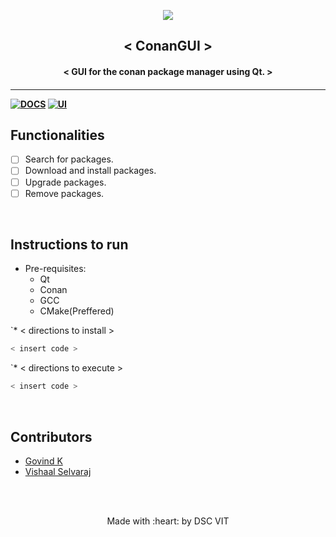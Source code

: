 <p align="center">
	<img src="https://user-images.githubusercontent.com/30529572/72455010-fb38d400-37e7-11ea-9c1e-8cdeb5f5906e.png" />
	<h2 align="center"> < ConanGUI > </h2>
	<h4 align="center"> < GUI for the conan package manager using Qt. > <h4>
</p>

---
[![DOCS](https://img.shields.io/badge/Documentation-see%20docs-green?style=flat-square&logo=appveyor)](INSERT_LINK_FOR_DOCS_HERE) 
  [![UI ](https://img.shields.io/badge/User%20Interface-Link%20to%20UI-orange?style=flat-square&logo=appveyor)](INSERT_UI_LINK_HERE)


## Functionalities
- [ ]   Search for packages. 
- [ ]   Download and install packages.
- [ ]   Upgrade packages.
- [ ]   Remove packages.

<br>


## Instructions to run

* Pre-requisites:
	-  Qt
	-  Conan
	-  GCC
	-  CMake(Preffered)

`* < directions to install > 
```bash
< insert code >
```

`* < directions to execute >

```bash
< insert code >
```

<br>

## Contributors

* [ Govind K ](https://github.com/roidujeu)
* [ Vishaal Selvaraj ](INSERT_PROFILE_URL_HERE)



<br>
<br>

<p align="center">
	Made with :heart: by DSC VIT
</p>

